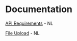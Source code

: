 # Documentation

[API Requirements](https://github.com/digipolisantwerpdocumentation/api-requirements) - NL

[File Upload](https://github.com/digipolisantwerpdocumentation/) - NL